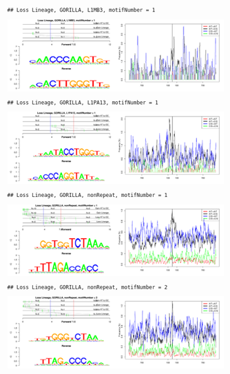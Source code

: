 

```
## Loss Lineage, GORILLA, L1MB3, motifNumber = 1
```

![plot of chunk motifPValues](figure/motifPValues1.png) 

```
## Loss Lineage, GORILLA, L1PA13, motifNumber = 1
```

![plot of chunk motifPValues](figure/motifPValues2.png) 

```
## Loss Lineage, GORILLA, nonRepeat, motifNumber = 1
```

![plot of chunk motifPValues](figure/motifPValues3.png) 

```
## Loss Lineage, GORILLA, nonRepeat, motifNumber = 2
```

![plot of chunk motifPValues](figure/motifPValues4.png) 
  
